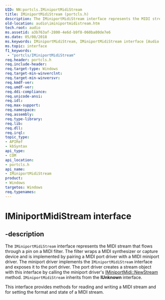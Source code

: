 ```yaml
---
UID: NN:portcls.IMiniportMidiStream
title: IMiniportMidiStream (portcls.h)
description: The IMiniportMidiStream interface represents the MIDI stream that flows through a pin on a MIDI filter.
old-location: audio\iminiportmidistream.htm
tech.root: audio
ms.assetid: a3b763af-2800-4e6d-b9f8-060ba80de7e6
ms.date: 05/08/2018
ms.keywords: IMiniportMidiStream, IMiniportMidiStream interface [Audio Devices], IMiniportMidiStream interface [Audio Devices],described, audio.iminiportmidistream, audmp-routines_604abeae-e44f-418a-913f-39502b6f266b.xml, portcls/IMiniportMidiStream
ms.topic: interface
f1_keywords:
 - "portcls/IMiniportMidiStream"
req.header: portcls.h
req.include-header: 
req.target-type: Windows
req.target-min-winverclnt: 
req.target-min-winversvr: 
req.kmdf-ver: 
req.umdf-ver: 
req.ddi-compliance: 
req.unicode-ansi: 
req.idl: 
req.max-support: 
req.namespace: 
req.assembly: 
req.type-library: 
req.lib: 
req.dll: 
req.irql: 
topic_type:
- APIRef
- kbSyntax
api_type:
- COM
api_location:
- portcls.h
api_name:
- IMiniportMidiStream
product:
- Windows
targetos: Windows
req.typenames: 
---
```


# IMiniportMidiStream interface


## -description


The <code>IMiniportMidiStream</code> interface represents the MIDI stream that flows through a pin on a MIDI filter. The filter wraps a MIDI synthesizer or capture device and is implemented by pairing a MIDI port driver with a MIDI miniport driver. The miniport driver implements the <code>IMiniportMidiStream</code> interface and exposes it to the port driver. The port driver creates a stream object with this interface by calling the miniport driver's <a href="https://docs.microsoft.com/windows-hardware/drivers/ddi/portcls/nf-portcls-iminiportmidi-newstream">IMiniportMidi::NewStream</a> method. <code>IMiniportMidiStream</code> inherits from the <b>IUnknown</b> interface.

 This interface provides methods for reading and writing a MIDI stream and for setting the format and state of a MIDI stream.

